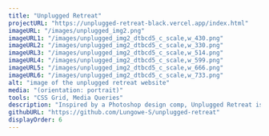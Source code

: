 ```yaml
---
title: "Unplugged Retreat"
projectURL: "https://unplugged-retreat-black.vercel.app/index.html"
imageURL: "/images/unplugged_img2.png"
imageURL1: "/images/unplugged_img2_dtbcd5_c_scale,w_430.png"
imageURL2: "/images/unplugged_img2_dtbcd5_c_scale,w_330.png"
imageURL3: "/images/unplugged_img2_dtbcd5_c_scale,w_514.png"
imageURL4: "/images/unplugged_img2_dtbcd5_c_scale,w_599.png"
imageURL5: "/images/unplugged_img2_dtbcd5_c_scale,w_666.png"
imageURL6: "/images/unplugged_img2_dtbcd5_c_scale,w_733.png"
alt: "image of the unplugged retreat website"
media: "(orientation: portrait)"
tools: "CSS Grid, Media Queries"
description: "Inspired by a Photoshop design comp, Unplugged Retreat is a meticulously crafted, fully responsive website designed to provide your team with an escape from city life. It comes to life through the power of HTML and CSS."
githubURL: "https://github.com/Lungowe-S/unplugged-retreat"
displayOrder: 6
---
```


